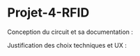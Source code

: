 # Projet-4-RFID

Conception du circuit et sa documentation : 

Justification des choix techniques et UX : 

